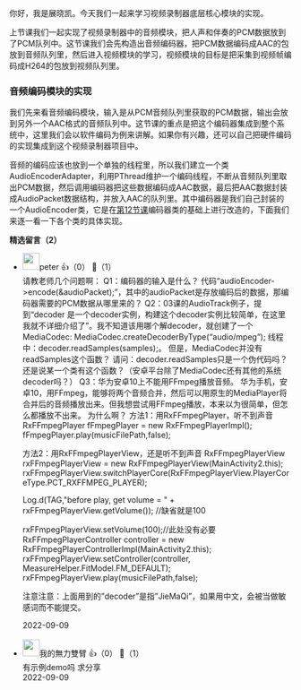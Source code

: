 你好，我是展晓凯。今天我们一起来学习视频录制器底层核心模块的实现。

上节课我们一起实现了视频录制器中的音频模块，把人声和伴奏的PCM数据放到了PCM队列中。这节课我们会先构造出音频编码器，把PCM数据编码成AAC的包放到音频队列里，然后进入视频模块的学习，视频模块的目标是把采集到视频帧编码成H264的包放到视频队列里。

### 音频编码模块的实现

我们先来看音频编码模块，输入是从PCM音频队列里获取的PCM数据，输出会放到另外一个AAC格式的音频队列中。这节课的重点是把这个编码器集成到整个系统中，这里我们会以软件编码为例来讲解。如果你有兴趣，还可以自己把硬件编码的实现集成到这个视频录制器项目中。

音频的编码应该也放到一个单独的线程里，所以我们建立一个类AudioEncoderAdapter，利用PThread维护一个编码线程，不断从音频队列里取出PCM数据，然后调用编码器把这些数据编码成AAC数据，最后把AAC数据封装成AudioPacket数据结构，并放入AAC的队列里。其中编码器是我们自己封装的一个AudioEncoder类，它是在[第12节课](https://time.geekbang.org/column/article/553115)编码器类的基础上进行改造的，下面我们来逐一看一下各个类的具体实现。
<div><strong>精选留言（2）</strong></div><ul>
<li><img src="https://static001.geekbang.org/account/avatar/00/10/25/87/f3a69d1b.jpg" width="30px"><span>peter</span> 👍（0） 💬（1）<div>请教老师几个问题啊：
Q1：编码器的输入是什么？
代码“audioEncoder-&gt;encode(&amp;audioPacket);”，其中的audioPacket是存放编码后的数据，那编码器需要的PCM数据从哪里来的？
Q2：03课的AudioTrack例子，提到“decoder 是一个decoder实例，构建这个decoder实例比较简单，在这里我就不详细介绍了”。我不知道该用哪个解decoder，就创建了一个MediaCodec: MediaCodec.createDecoderByType(“audio&#47;mpeg”);
线程中：decoder.readSamples(samples);。 但是，MediaCodec并没有readSamples这个函数？
请问：decoder.readSamples只是一个伪代码吗？还是说某一个类有这个函数？（安卓平台除了MediaCodec还有其他的系统decoder吗？）
Q3：华为安卓10上不能用FFmpeg播放音频。
华为手机，安卓10，用FFmpeg，能够将两个音频合并，然后可以用原生的MediaPlayer将合并后的音频播放出来。但我想尝试用FFmpeg播放，本来以为很简单，但怎么都播放不出来。 为什么啊？
方法1：用RxFFmpegPlayer，听不到声音
RxFFmpegPlayer fFmpegPlayer = new RxFFmpegPlayerImpl();
fFmpegPlayer.play(musicFilePath,false);

方法2：用RxFFmpegPlayerView，还是听不到声音
RxFFmpegPlayerView rxFFmpegPlayerView = new RxFFmpegPlayerView(MainActivity2.this);
rxFFmpegPlayerView.switchPlayerCore(RxFFmpegPlayerView.PlayerCoreType.PCT_RXFFMPEG_PLAYER);

Log.d(TAG,&quot;before play, get volume = &quot; + rxFFmpegPlayerView.getVolume()); &#47;&#47;缺省就是100

rxFFmpegPlayerView.setVolume(100);&#47;&#47;此处没有必要
RxFFmpegPlayerController controller = new RxFFmpegPlayerControllerImpl(MainActivity2.this);
rxFFmpegPlayerView.setController(controller, MeasureHelper.FitModel.FM_DEFAULT);
rxFFmpegPlayerView.play(musicFilePath,false);

注意注意：上面用到的”decoder”是指”JieMaQi”，如果用中文，会被当做敏感词而不能提交。</div>2022-09-09</li><br/><li><img src="https://static001.geekbang.org/account/avatar/00/28/3a/df/f0f1ee84.jpg" width="30px"><span>我的無力雙臂</span> 👍（0） 💬（1）<div>有示例demo吗  求分享</div>2022-09-09</li><br/>
</ul>